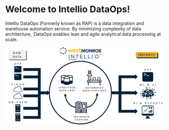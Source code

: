 # Welcome to Intellio DataOps!

Intellio DataOps \(Formerly known as RAP\) is a data integration and warehouse automation service.  By minimizing complexity of data architecture, ​ DataOps enables lean and agile analytical data processing at scale.  

![](.gitbook/assets/image%20%28328%29.png)

